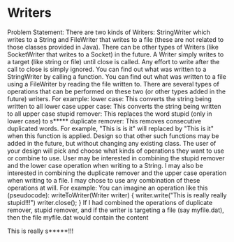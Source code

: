 # Writers

Problem Statement:
There are two kinds of Writers: StringWriter which writes to a String and FileWriter that writes to a file
(these are not related to those classes provided in Java). There can be other types of Writers (like
SocketWriter that writes to a Socket) in the future.
A Writer simply writes to a target (like string or file) until close is called. Any effort to write after the call to
close is simply ignored.
You can find out what was written to a StringWriter by calling a function. You can find out what was
written to a file using a FileWriter by reading the file written to.
There are several types of operations that can be performed on these two (or other types added in the
future) writers. For example:
lower case: This converts the string being written to all lower case
upper case: This converts the string being written to all upper case
stupid remover: This replaces the word stupid (only in lower case) to s*****
duplicate remover: This removes consecutive duplicated words. For example,
&quot;This is is it&quot; will replaced by &quot;This is it&quot; when this function is applied.
Design so that other such functions may be added in the future, but without changing any existing class.
The user of your design will pick and choose what kinds of operations they want to use or combine to
use.
User may be interested in combining the stupid remover and the lower case operation when writing to a
String. I may also be interested in combining the duplicate remover and the upper case operation when
writing to a file. I may chose to use any combination of these operations at will.
For example:
You can imagine an operation like this (pseudocode):
writeToWriter(Writer writer) {
writer.write(&quot;This is really really stupid!!!&quot;)
writer.close();
}
If I had combined the operations of duplicate remover, stupid remover,
and if the writer is targeting a file (say myfile.dat), then the file
myfile.dat would contain the content

This is really s*****!!!